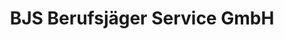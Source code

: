 ---
title: "BJS Berufsjäger Service GmbH"
url: /hontheim/bjs-berufsjaeger-service-gmbh/
shop: Jagd
---